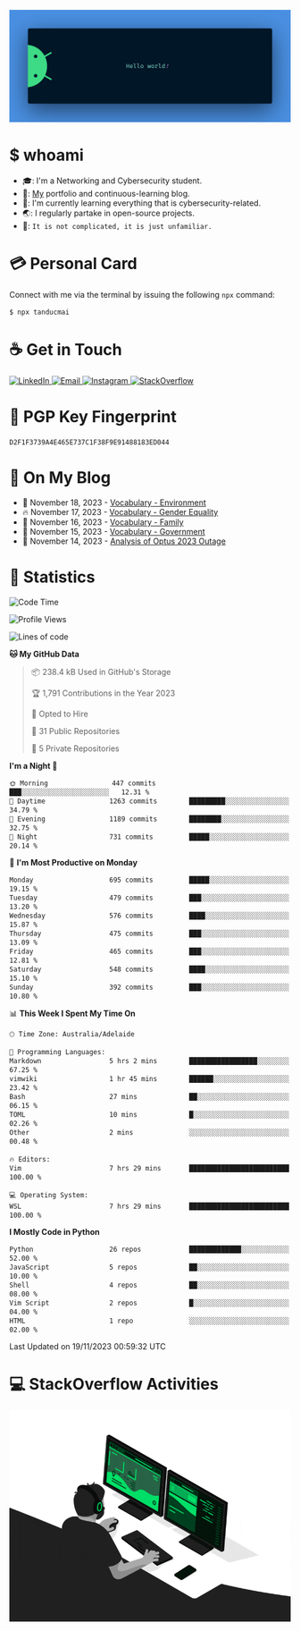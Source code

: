 <p align="center"><img src="assets/banner.png" /></p>

[//]: ![](https://github.com/tanducmai/tanducmai/actions/workflows/waka-stats.yml/badge.svg)
[//]: ![](https://github.com/tanducmai/tanducmai/actions/workflows/latest-blogs.yml/badge.svg)
[//]: ![](https://github.com/tanducmai/tanducmai/actions/workflows/stackoverflow-activities.yml/badge.svg)

# $ whoami

- :mortar_board:: I'm a Networking and Cybersecurity student.
- :telescope:: [My](https://tanducmai.com/) portfolio and continuous-learning blog.
- :seedling:: I'm currently learning everything that is cybersecurity-related.
- :earth_asia:: I regularly partake in open-source projects.
- :speech_balloon:: `It is not complicated, it is just unfamiliar.`

# :credit_card: Personal Card

Connect with me via the terminal by issuing the following `npx` command:

```bash
$ npx tanducmai
```

# :coffee: Get in Touch

<a target="_blank" href="https://www.linkedin.com/in/tanducmai/">
  <img alt="LinkedIn" src="https://img.shields.io/badge/LinkedIn-0077B5?style=for-the-badge&logo=linkedin&logoColor=white" />
</a>
<a target="_blank" href="mailto:henryfromvietnam@gmail.com">
  <img alt="Email" src="https://img.shields.io/badge/Gmail-D14836?style=for-the-badge&logo=gmail&logoColor=white" />
</a>
<a target="_blank" href="https://www.instagram.com/henry.maii/">
  <img alt="Instagram" src="https://img.shields.io/badge/Instagram-E4405F?style=for-the-badge&logo=instagram&logoColor=white" />
</a>
<a target="_blank" href="https://stackoverflow.com/users/16999206/tanducmai">
  <img alt="StackOverflow" src="https://img.shields.io/static/v1?message=Stackoverflow&logo=stackoverflow&label=&color=FE7A16&logoColor=white&labelColor=&style=for-the-badge" />
</a>

# :closed_lock_with_key: PGP Key Fingerprint

`D2F1F3739A4E465E737C1F38F9E91488183ED044`

# :scroll: On My Blog

<!-- BLOG-POST-LIST:START -->
 - 💯 November 18, 2023 - [Vocabulary - Environment](https://tanducmai.com/posts/glossaries/vocabulary/environment/)
 - 🔥 November 17, 2023 - [Vocabulary - Gender Equality](https://tanducmai.com/posts/glossaries/vocabulary/gender-equality/)
 - 💫 November 16, 2023 - [Vocabulary - Family](https://tanducmai.com/posts/glossaries/vocabulary/family/)
 - 🚀 November 15, 2023 - [Vocabulary - Government](https://tanducmai.com/posts/glossaries/vocabulary/government/)
 - 🌮 November 14, 2023 - [Analysis of Optus 2023 Outage](https://tanducmai.com/posts/blogs/analysis-of-optus-2023-outage/)<!-- BLOG-POST-LIST:END -->

# :1234: Statistics

<!--START_SECTION:waka-->
![Code Time](http://img.shields.io/badge/Code%20Time-157%20hrs%2036%20mins-blue)

![Profile Views](http://img.shields.io/badge/Profile%20Views-3-blue)

![Lines of code](https://img.shields.io/badge/From%20Hello%20World%20I%27ve%20Written-9.1%20million%20lines%20of%20code-blue)

**🐱 My GitHub Data** 

> 📦 238.4 kB Used in GitHub's Storage 
 > 
> 🏆 1,791 Contributions in the Year 2023
 > 
> 💼 Opted to Hire
 > 
> 📜 31 Public Repositories 
 > 
> 🔑 5 Private Repositories 
 > 
**I'm a Night 🦉** 

```text
🌞 Morning                447 commits         ███░░░░░░░░░░░░░░░░░░░░░░   12.31 % 
🌆 Daytime                1263 commits        █████████░░░░░░░░░░░░░░░░   34.79 % 
🌃 Evening                1189 commits        ████████░░░░░░░░░░░░░░░░░   32.75 % 
🌙 Night                  731 commits         █████░░░░░░░░░░░░░░░░░░░░   20.14 % 
```
📅 **I'm Most Productive on Monday** 

```text
Monday                   695 commits         █████░░░░░░░░░░░░░░░░░░░░   19.15 % 
Tuesday                  479 commits         ███░░░░░░░░░░░░░░░░░░░░░░   13.20 % 
Wednesday                576 commits         ████░░░░░░░░░░░░░░░░░░░░░   15.87 % 
Thursday                 475 commits         ███░░░░░░░░░░░░░░░░░░░░░░   13.09 % 
Friday                   465 commits         ███░░░░░░░░░░░░░░░░░░░░░░   12.81 % 
Saturday                 548 commits         ████░░░░░░░░░░░░░░░░░░░░░   15.10 % 
Sunday                   392 commits         ███░░░░░░░░░░░░░░░░░░░░░░   10.80 % 
```


📊 **This Week I Spent My Time On** 

```text
🕑︎ Time Zone: Australia/Adelaide

💬 Programming Languages: 
Markdown                 5 hrs 2 mins        █████████████████░░░░░░░░   67.25 % 
vimwiki                  1 hr 45 mins        ██████░░░░░░░░░░░░░░░░░░░   23.42 % 
Bash                     27 mins             ██░░░░░░░░░░░░░░░░░░░░░░░   06.15 % 
TOML                     10 mins             █░░░░░░░░░░░░░░░░░░░░░░░░   02.26 % 
Other                    2 mins              ░░░░░░░░░░░░░░░░░░░░░░░░░   00.48 % 

🔥 Editors: 
Vim                      7 hrs 29 mins       █████████████████████████   100.00 % 

💻 Operating System: 
WSL                      7 hrs 29 mins       █████████████████████████   100.00 % 
```

**I Mostly Code in Python** 

```text
Python                   26 repos            █████████████░░░░░░░░░░░░   52.00 % 
JavaScript               5 repos             ██░░░░░░░░░░░░░░░░░░░░░░░   10.00 % 
Shell                    4 repos             ██░░░░░░░░░░░░░░░░░░░░░░░   08.00 % 
Vim Script               2 repos             █░░░░░░░░░░░░░░░░░░░░░░░░   04.00 % 
HTML                     1 repo              ░░░░░░░░░░░░░░░░░░░░░░░░░   02.00 % 
```




 Last Updated on 19/11/2023 00:59:32 UTC
<!--END_SECTION:waka-->

# :computer: StackOverflow Activities

<!-- STACKOVERFLOW:START -->
<!-- STACKOVERFLOW:END -->

<p align="center"><img src="assets/developer.gif" /></p>
